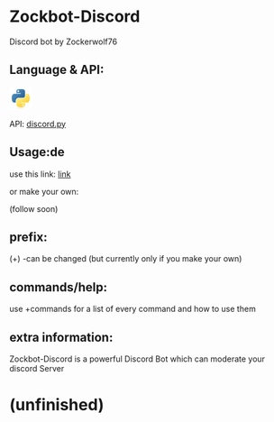 # Zockbot-Discord
Discord bot by Zockerwolf76

## Language & API:
<a href="https://www.python.org" target="_blank" rel="noreferrer"> <img src="https://raw.githubusercontent.com/devicons/devicon/master/icons/python/python-original.svg" alt="python" width="40" height="40"/> </a>

API: [discord.py](https://discordpy.readthedocs.io/en/stable/)

## Usage:de

use this link: [link](https://discord.com/oauth2/authorize?client_id=890362274617917480&permissions=8&scope=bot)

or make your own:

(follow soon)

## prefix: 

(+) -can be changed (but currently only if you make your own)

## commands/help:

use +commands for a list of every command and how to use them

## extra information:

Zockbot-Discord is a powerful Discord Bot which can moderate your discord Server 
# (unfinished)
